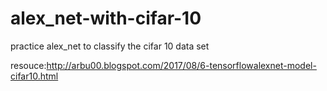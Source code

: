 # alex_net-with-cifar-10
practice alex_net to classify the cifar 10 data set 



resouce:http://arbu00.blogspot.com/2017/08/6-tensorflowalexnet-model-cifar10.html
